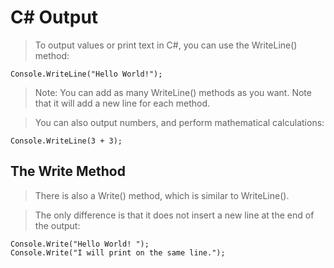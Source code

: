 # C# Output

> To output values or print text in C#, you can use the WriteLine() method:

```
Console.WriteLine("Hello World!");
```

> Note: You can add as many WriteLine() methods as you want. Note that it will add a new line for each method. 

> You can also output numbers, and perform mathematical calculations:

```
Console.WriteLine(3 + 3);
```

## The Write Method

> There is also a Write() method, which is similar to WriteLine().

> The only difference is that it does not insert a new line at the end of the output:

```
Console.Write("Hello World! ");
Console.Write("I will print on the same line.");
```